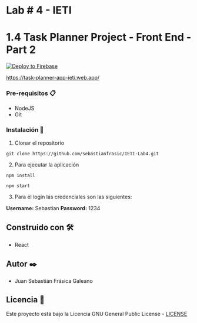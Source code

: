 # Lab # 4 - IETI
# 1.4 Task Planner Project - Front End - Part 2

[![Deploy to Firebase](https://firebase.google.com/downloads/brand-guidelines/PNG/logo-built_white.png?hl=es)](https://task-planner-app-ieti.web.app/)

https://task-planner-app-ieti.web.app/

### Pre-requisitos 📋

* NodeJS
* Git



### Instalación 🔧

1. Clonar el repositorio

```
git clone https://github.com/sebastianfrasic/IETI-Lab4.git
```


2. Para ejecutar la aplicación

```
npm install
```


```
npm start
```



3. Para el login las credenciales son las siguientes:

**Username:** Sebastian
**Password:** 1234




## Construido con 🛠️

* React


## Autor ✒️

* Juan Sebastián Frásica Galeano

## Licencia 📄

Este proyecto está bajo la Licencia GNU General Public License - [LICENSE](LICENSE) 
